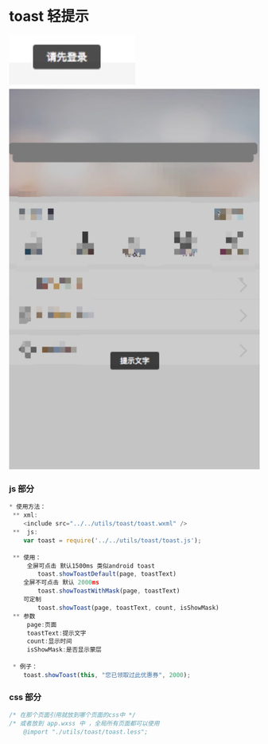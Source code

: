 # toast 轻提示
![效果预览](https://github.com/a805883237/wxapp_components/blob/master/wxapp/compontents/toast/toast_style.jpg)
![效果预览](https://github.com/a805883237/wxapp_components/blob/master/wxapp/compontents/toast/toast_with_mask.jpg)
### js 部分
```js
* 使用方法：
 ** xml:
    <include src="../../utils/toast/toast.wxml" />
 **  js:
    var toast = require('../../utils/toast/toast.js');

 ** 使用：
     全屏可点击 默认1500ms 类似android toast
        toast.showToastDefault(page, toastText)
    全屏不可点击 默认 2000ms
        toast.showToastWithMask(page, toastText)
    可定制
        toast.showToast(page, toastText, count, isShowMask)
 ** 参数
     page:页面
     toastText:提示文字
     count:显示时间
     isShowMask:是否显示蒙层

 * 例子：
    toast.showToast(this, "您已领取过此优惠券", 2000);
```

### css 部分
```css
/* 在那个页面引用就放到哪个页面的css中 */
/* 或者放到 app.wxss 中 ，全局所有页面都可以使用
    @import "./utils/toast/toast.less";
```